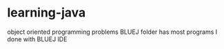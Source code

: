 # learning-java
object oriented programming problems
BLUEJ folder has most programs I done with BLUEJ IDE
